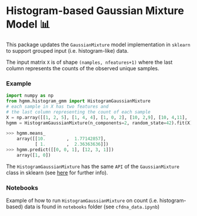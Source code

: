 # Histogram-based Gaussian Mixture Model 📊

This package updates the `GaussianMixture`  model implementation in `sklearn`  to support grouped input (i.e. histogram-like) data.

The input matrix `X` is of shape `(namples, nfeatures+1)` where the last column represents the counts of the observed unique samples.

### Example 

```python
import numpy as np
from hgmm.histogram_gmm import HistogramGaussianMixture
# each sample in X has two features and
# the last column representing the count of each sample 
X = np.array([[1, 2, 5], [1, 4, 4], [1, 0, 2], [10, 2,9], [10, 4,11], [10, 0,15]])
hgmm = HistogramGaussianMixture(n_components=2, random_state=42).fit(X)

>>> hgmm.means_
    array([[10.        ,  1.77142857],
           [ 1.        ,  2.36363636]])
>>> hgmm.predict([[0, 0, 1], [12, 3, 1]])
    array([1, 0])


```
The `HistogramGaussianMixture` has the same `API` of the `GaussianMixture` class in sklearn (see [here](https://scikit-learn.org/stable/modules/generated/sklearn.mixture.GaussianMixture.html) for further info).

### Notebooks

Example of how to run `HistogramGaussianMixture` on count (i.e. histogram-based) data is found in `notebooks` folder (see `cfdna_data.ipynb`)